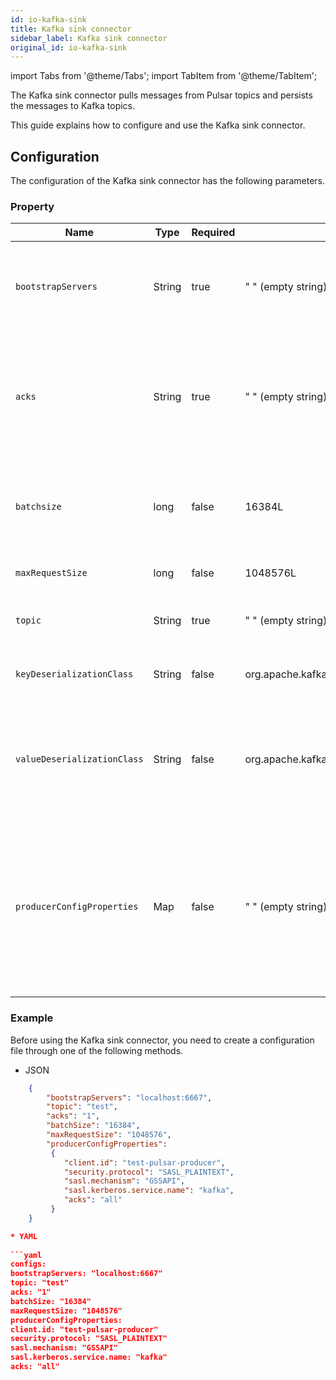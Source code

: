 ```yaml
---
id: io-kafka-sink
title: Kafka sink connector
sidebar_label: Kafka sink connector
original_id: io-kafka-sink
---
```


import Tabs from '@theme/Tabs';
import TabItem from '@theme/TabItem';


The Kafka sink connector pulls messages from Pulsar topics and persists the messages
to Kafka topics.

This guide explains how to configure and use the Kafka sink connector.

## Configuration

The configuration of the Kafka sink connector has the following parameters.

### Property

| Name | Type| Required | Default | Description 
|------|----------|---------|-------------|-------------|
|  `bootstrapServers` |String| true | " " (empty string) | A comma-separated list of host and port pairs for establishing the initial connection to the Kafka cluster. |
|`acks`|String|true|" " (empty string) |The number of acknowledgments that the producer requires the leader to receive before a request completes. <br/>This controls the durability of the sent records.
|`batchsize`|long|false|16384L|The batch size that a Kafka producer attempts to batch records together before sending them to brokers.
|`maxRequestSize`|long|false|1048576L|The maximum size of a Kafka request in bytes.
|`topic`|String|true|" " (empty string) |The Kafka topic which receives messages from Pulsar.
| `keyDeserializationClass` | String|false | org.apache.kafka.common.serialization.StringSerializer | The serializer class for Kafka producers to serialize keys.
| `valueDeserializationClass` | String|false | org.apache.kafka.common.serialization.ByteArraySerializer | The serializer class for Kafka producers to serialize values.<br/><br/>The serializer is set by a specific implementation of [`KafkaAbstractSink`](https://github.com/apache/pulsar/blob/master/pulsar-io/kafka/src/main/java/org/apache/pulsar/io/kafka/KafkaAbstractSink.java).
|`producerConfigProperties`|Map|false|" " (empty string)|The producer configuration properties to be passed to producers. <br/><br/>**Note:  other properties specified in the connector configuration file take precedence over this configuration**.


### Example

Before using the Kafka sink connector, you need to create a configuration file through one of the following methods.

* JSON 


```json
    {
        "bootstrapServers": "localhost:6667",
        "topic": "test",
        "acks": "1",
        "batchSize": "16384",
        "maxRequestSize": "1048576",
        "producerConfigProperties":
         {
            "client.id": "test-pulsar-producer",
            "security.protocol": "SASL_PLAINTEXT",
            "sasl.mechanism": "GSSAPI",
            "sasl.kerberos.service.name": "kafka",
            "acks": "all" 
         }
    }

* YAML
  
```yaml
configs:
bootstrapServers: "localhost:6667"
topic: "test"
acks: "1"
batchSize: "16384"
maxRequestSize: "1048576"
producerConfigProperties:
client.id: "test-pulsar-producer"
security.protocol: "SASL_PLAINTEXT"
sasl.mechanism: "GSSAPI"
sasl.kerberos.service.name: "kafka"
acks: "all"   
```
